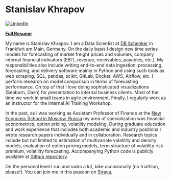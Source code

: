 # Stanislav Khrapov

[![LinkedIn](https://img.shields.io/badge/linkedin-%230077B5.svg?style=for-the-badge&logo=linkedin&logoColor=white)](https://www.linkedin.com/in/khrapovs/)

[**Full Resume**](https://khrapovs.github.io/_static/Stanislav_Khrapov_CV.pdf)

My name is Stanislav Khrapov. I am a Data Scientist at [DB Schenker](https://www.dbschenker.com/global) in Frankfurt am Main, Germany. On the daily basis I design new time series models for forecasting of market freight prices and volumes, company internal financial indicators (EBIT, revenue, receivables, payables, etc.). My responsibilities also include writing end-to-end data ingestion, processing, forecasting, and delivery software mainly in Python and using such tools as web scraping, SQL, pandas, scikit, GitLab, Docker, AWS, Airflow, etc. I perform research on model comparison in terms of forecasting performance. On top of that I love doing sophisticated visualizations (Seaborn, Dash) for presentation to internal business clients. Most of the time we work in small teams in agile environment. Finally, I regularly work as an instructor for the  internal AI Training Workshop.

In the past, as I was working as Assistant Professor of Finance at the [New Economic School in Moscow, Russia](http://www.nes.ru/en/home/) my area of specialization was financial econometrics, option pricing, volatility modeling. During graduate education and work experience that includes both academic and industry positions I wrote research papers individually and in collaboration. Research topics include but not limited to estimation of multivariate volatility and density models, evaluation of option pricing models, term structure of volatility risk premium, volatility forecasting. Accompanying Python code is publicly available at [Github repository](https://github.com/khrapovs).

On the personal level I run and swim a lot, bike occasionally (no triathlon, please!). You can join me in this passion on [Strava](https://www.strava.com/athletes/6131284).
